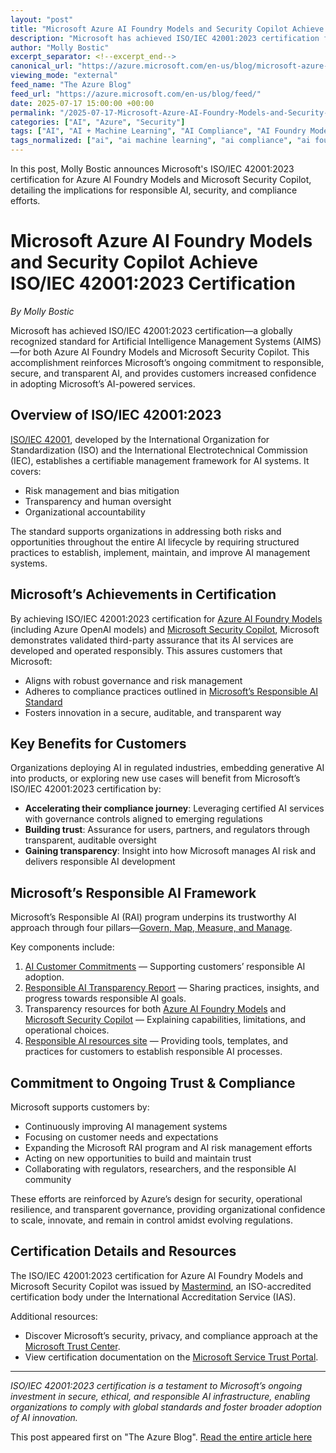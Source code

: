 ```yaml
---
layout: "post"
title: "Microsoft Azure AI Foundry Models and Security Copilot Achieve ISO/IEC 42001:2023 Certification"
description: "Microsoft has achieved ISO/IEC 42001:2023 certification for Azure AI Foundry Models and Microsoft Security Copilot, showcasing their commitment to responsible, secure, and transparent AI management. This globally recognized certification establishes Microsoft’s alignment with international standards in AI governance, risk, and compliance."
author: "Molly Bostic"
excerpt_separator: <!--excerpt_end-->
canonical_url: "https://azure.microsoft.com/en-us/blog/microsoft-azure-ai-foundry-models-and-microsoft-security-copilot-achieve-iso-iec-420012023-certification/"
viewing_mode: "external"
feed_name: "The Azure Blog"
feed_url: "https://azure.microsoft.com/en-us/blog/feed/"
date: 2025-07-17 15:00:00 +00:00
permalink: "/2025-07-17-Microsoft-Azure-AI-Foundry-Models-and-Security-Copilot-Achieve-ISOIEC-420012023-Certification.html"
categories: ["AI", "Azure", "Security"]
tags: ["AI", "AI + Machine Learning", "AI Compliance", "AI Foundry Models", "AI Governance", "AI Lifecycle", "AI Risk Management", "Azure", "Cloud Platform", "Copilot", "ISO/IEC 42001:2023", "Microsoft Azure", "Microsoft Security Copilot", "News", "Operational Resilience", "Regulatory Standards", "Responsible AI", "Security", "Security Certification", "Trust And Transparency"]
tags_normalized: ["ai", "ai machine learning", "ai compliance", "ai foundry models", "ai governance", "ai lifecycle", "ai risk management", "azure", "cloud platform", "copilot", "iso slash iec 420012023", "microsoft azure", "microsoft security copilot", "news", "operational resilience", "regulatory standards", "responsible ai", "security", "security certification", "trust and transparency"]
---
```


In this post, Molly Bostic announces Microsoft's ISO/IEC 42001:2023 certification for Azure AI Foundry Models and Microsoft Security Copilot, detailing the implications for responsible AI, security, and compliance efforts.<!--excerpt_end-->

# Microsoft Azure AI Foundry Models and Security Copilot Achieve ISO/IEC 42001:2023 Certification

*By Molly Bostic*

Microsoft has achieved ISO/IEC 42001:2023 certification—a globally recognized standard for Artificial Intelligence Management Systems (AIMS)—for both Azure AI Foundry Models and Microsoft Security Copilot. This accomplishment reinforces Microsoft’s ongoing commitment to responsible, secure, and transparent AI, and provides customers increased confidence in adopting Microsoft’s AI-powered services.

## Overview of ISO/IEC 42001:2023

[ISO/IEC 42001](https://www.iso.org/standard/42001), developed by the International Organization for Standardization (ISO) and the International Electrotechnical Commission (IEC), establishes a certifiable management framework for AI systems. It covers:

- Risk management and bias mitigation
- Transparency and human oversight
- Organizational accountability

The standard supports organizations in addressing both risks and opportunities throughout the entire AI lifecycle by requiring structured practices to establish, implement, maintain, and improve AI management systems.

## Microsoft’s Achievements in Certification

By achieving ISO/IEC 42001:2023 certification for [Azure AI Foundry Models](https://azure.microsoft.com/en-us/products/ai-model-catalog) (including Azure OpenAI models) and [Microsoft Security Copilot](https://www.microsoft.com/en-us/security/business/ai-machine-learning/microsoft-security-copilot), Microsoft demonstrates validated third-party assurance that its AI services are developed and operated responsibly. This assures customers that Microsoft:

- Aligns with robust governance and risk management
- Adheres to compliance practices outlined in [Microsoft’s Responsible AI Standard](https://cdn-dynmedia-1.microsoft.com/is/content/microsoftcorp/microsoft/final/en-us/microsoft-brand/documents/Microsoft-Responsible-AI-Standard-General-Requirements.pdf?culture=en-us&country=us)
- Fosters innovation in a secure, auditable, and transparent way

## Key Benefits for Customers

Organizations deploying AI in regulated industries, embedding generative AI into products, or exploring new use cases will benefit from Microsoft’s ISO/IEC 42001:2023 certification by:

- **Accelerating their compliance journey**: Leveraging certified AI services with governance controls aligned to emerging regulations
- **Building trust**: Assurance for users, partners, and regulators through transparent, auditable oversight
- **Gaining transparency**: Insight into how Microsoft manages AI risk and delivers responsible AI development

## Microsoft’s Responsible AI Framework

Microsoft’s Responsible AI (RAI) program underpins its trustworthy AI approach through four pillars—[Govern, Map, Measure, and Manage](https://www.microsoft.com/en-us/corporate-responsibility/responsible-ai-transparency-report/).

Key components include:

1. [AI Customer Commitments](https://blogs.microsoft.com/blog/2023/06/08/announcing-microsofts-ai-customer-commitments/) — Supporting customers’ responsible AI adoption.
2. [Responsible AI Transparency Report](https://www.microsoft.com/en-us/corporate-responsibility/responsible-ai-transparency-report/) — Sharing practices, insights, and progress towards responsible AI goals.
3. Transparency resources for both [Azure AI Foundry Models](https://learn.microsoft.com/en-us/azure/ai-foundry/responsible-ai/openai/transparency-note?tabs=text) and [Microsoft Security Copilot](https://learn.microsoft.com/en-us/copilot/security/rai-faqs-security-copilot) — Explaining capabilities, limitations, and operational choices.
4. [Responsible AI resources site](https://www.microsoft.com/en-us/ai/tools-practices) — Providing tools, templates, and practices for customers to establish responsible AI processes.

## Commitment to Ongoing Trust & Compliance

Microsoft supports customers by:

- Continuously improving AI management systems
- Focusing on customer needs and expectations
- Expanding the Microsoft RAI program and AI risk management efforts
- Acting on new opportunities to build and maintain trust
- Collaborating with regulators, researchers, and the responsible AI community

These efforts are reinforced by Azure’s design for security, operational resilience, and transparent governance, providing organizational confidence to scale, innovate, and remain in control amidst evolving regulations.

## Certification Details and Resources

The ISO/IEC 42001:2023 certification for Azure AI Foundry Models and Microsoft Security Copilot was issued by [Mastermind](https://mastermindassurance.com/), an ISO-accredited certification body under the International Accreditation Service (IAS).

Additional resources:

- Discover Microsoft’s security, privacy, and compliance approach at the [Microsoft Trust Center](https://www.microsoft.com/en-us/trust-center).
- View certification documentation on the [Microsoft Service Trust Portal](https://servicetrust.microsoft.com/DocumentPage/63208973-60e7-4d18-882b-bd2425cc881b).

---

*ISO/IEC 42001:2023 certification is a testament to Microsoft’s ongoing investment in secure, ethical, and responsible AI infrastructure, enabling organizations to comply with global standards and foster broader adoption of AI innovation.*

This post appeared first on "The Azure Blog". [Read the entire article here](https://azure.microsoft.com/en-us/blog/microsoft-azure-ai-foundry-models-and-microsoft-security-copilot-achieve-iso-iec-420012023-certification/)
